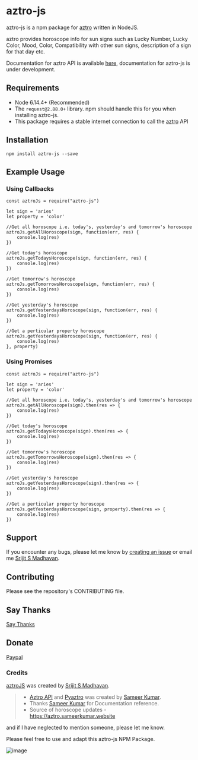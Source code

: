 aztro-js
========

aztro-js is a npm package for
[aztro](https://github.com/sameerkumar18/aztro) written in NodeJS.

aztro provides horoscope info for sun signs such as Lucky Number, Lucky
Color, Mood, Color, Compatibility with other sun signs, description of a
sign for that day etc.

Documentation for aztro API is available
[here](https://aztro.readthedocs.io/en/latest/), documentation for
aztro-js is under development.

Requirements
------------

-   Node 6.14.4+ (Recommended)
-   The `request@2.88.0+` library. npm should handle this for you when
    installing aztro-js.
-   This package requires a stable internet connection to call the
    [aztro](https://aztro.readthedocs.io/en/latest/) API

Installation
------------

    npm install aztro-js --save

Example Usage
-------------

### Using Callbacks

    const aztroJs = require("aztro-js")

    let sign = 'aries'
    let property = 'color'

    //Get all horoscope i.e. today's, yesterday's and tomorrow's horoscope
    aztroJs.getAllHoroscope(sign, function(err, res) {
        console.log(res)
    })

    //Get today's horoscope
    aztroJs.getTodaysHoroscope(sign, function(err, res) {
        console.log(res)
    })

    //Get tomorrow's horoscope
    aztroJs.getTomorrowsHoroscope(sign, function(err, res) {
        console.log(res)
    })

    //Get yesterday's horoscope
    aztroJs.getYesterdaysHoroscope(sign, function(err, res) {
        console.log(res)
    })

    //Get a perticular property horoscope
    aztroJs.getYesterdaysHoroscope(sign, function(err, res) {
        console.log(res)
    }, property)
    

### Using Promises


    const aztroJs = require("aztro-js")

    let sign = 'aries'
    let property = 'color'

    //Get all horoscope i.e. today's, yesterday's and tomorrow's horoscope
    aztroJs.getAllHoroscope(sign).then(res => {
        console.log(res)
    })

    //Get today's horoscope
    aztroJs.getTodaysHoroscope(sign).then(res => {
        console.log(res)
    })

    //Get tomorrow's horoscope
    aztroJs.getTomorrowsHoroscope(sign).then(res => {
        console.log(res)
    })

    //Get yesterday's horoscope
    aztroJs.getYesterdaysHoroscope(sign).then(res => {
        console.log(res)
    })

    //Get a perticular property horoscope
    aztroJs.getYesterdaysHoroscope(sign, property).then(res => {
        console.log(res)
    })

Support
-------

If you encounter any bugs, please let me know by [creating an
issue](https://github.com/srijitcoder/aztro-js/issues/new) or email me
[Srijit S Madhavan](mailto:sayhi@srijitcoder.me).

Contributing
------------

Please see the repository's CONTRIBUTING file.

Say Thanks
----------

[Say Thanks](https://saythanks.io/to/srijitcoder)

Donate
------

[Paypal](https://www.paypal.me/srijitcoder)

### Credits

[aztroJS](https://www.npmjs.com/package/aztro-js) was created by [Srijit
S Madhavan](https://srijitcoder.me).

> -   [Aztro API](https://aztro.sameerkumar.website) and
>     [Pyaztro](https://pypi.org/project/pyaztro) was created by [Sameer
>     Kumar](http://www.sameerkumar.website).
> -   Thanks [Sameer Kumar](http://www.sameerkumar.website) for
>     Documentation reference.
> -   Source of horoscope updates - <https://aztro.sameerkumar.website>

and if I have neglected to mention someone, please let me know.

Please feel free to use and adapt this aztro-js NPM Package.

![image](https://readthedocs.org/projects/aztro/badge/?version=latest%0A%20:target:%20http://aztro.readthedocs.io/en/latest/?badge=latest)

